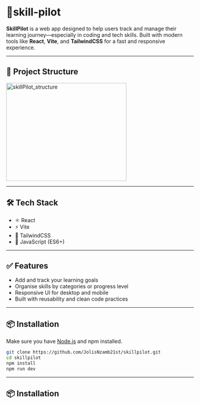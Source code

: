 # 🚀skill-pilot

**SkillPilot** is a web app designed to help users track and manage their learning journey—especially in coding and tech skills. Built with modern tools like **React**, **Vite**, and **TailwindCSS** for a fast and responsive experience.

---

## 📂 Project Structure



<img width="323" height="264" alt="skillPilot_structure" src="https://github.com/user-attachments/assets/92b8e88c-32dd-4429-b14d-59d73199233f" />


---

## 🛠️ Tech Stack

- ⚛️ React
- ⚡ Vite
- 🎨 TailwindCSS
- 🧠 JavaScript (ES6+)

---

## ✅ Features

- Add and track your learning goals
- Organise skills by categories or progress level
- Responsive UI for desktop and mobile
- Built with reusability and clean code practices

---

## 📦 Installation

Make sure you have [Node.js](https://nodejs.org) and npm installed.

```bash
git clone https://github.com/JolisNzamb21st/skillpilot.git
cd skillpilot
npm install
npm run dev

```
---

## 📦 Installation
